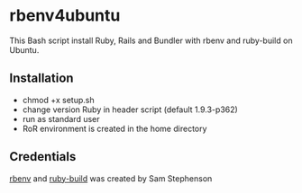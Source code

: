 rbenv4ubuntu
============

This Bash script install Ruby, Rails and Bundler with rbenv and ruby-build on Ubuntu.


Installation
------------
- chmod +x setup.sh
- change version Ruby in header script (default 1.9.3-p362)
- run as standard user
- RoR environment is created in the home directory

Credentials
-----------
[rbenv](https://github.com/sstephenson/rbenv "rbenv") and [ruby-build](https://github.com/sstephenson/ruby-build "ruby-build") was created by Sam Stephenson
